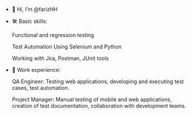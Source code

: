 - 👋 Hi, I’m @farizHH

- 🛠️ Basic skills:

  Functional and regression testing
  
  Test Automation Using Selenium and Python

  Working with Jira, Postman, JUnit tools

- 💼 Work experience:

  QA Engineer: Testing web applications, developing and executing test cases, test automation.
  
  Project Manager: Manual testing of mobile and web applications, creation of test documentation, collaboration with development teams.


<!---
farizHH/farizHH is a ✨ special ✨ repository because its `README.md` (this file) appears on your GitHub profile.
You can click the Preview link to take a look at your changes.
--->
